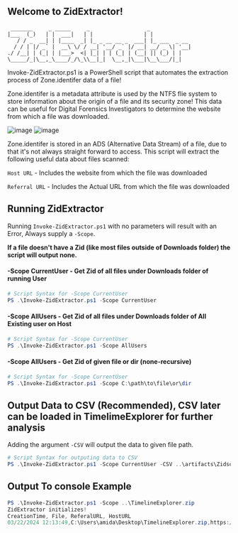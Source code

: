 ## Welcome to ZidExtractor!                                                    
```
 _______     _ _____     _                  _             
|___  (_)   | |  ___|   | |                | |            
   / / _  __| | |____  _| |_ _ __ __ _  ___| |_ ___  _ __ 
  / / | |/ _` |  __\ \/ / __| '__/ _` |/ __| __/ _ \| '__|
./ /__| | (_| | |___>  <| |_| | | (_| | (__| || (_) | |   
\_____/_|\__,_\____/_/\_\\__|_|  \__,_|\___|\__\___/|_|   
```                                               

Invoke-ZidExtractor.ps1 is a PowerShell script that automates the extraction process of Zone.identifer data of a file! 

Zone.identifer is a metadata attribute is used by the NTFS flie system to store information about the origin of a file and its security zone!
This data can be useful for Digital Forensics Investigators to determine the website from which a file was downloaded.

![image](https://github.com/amitd8/ZidExtractor/assets/97177937/63b95ae2-5f0b-423c-908f-7c67b2ee7114)
![image](https://github.com/amitd8/ZidExtractor/assets/97177937/52b9be30-dbd7-4ca7-aad6-994fbbb71a4e)

Zone.identifer is stored in an ADS (Alternative Data Stream) of a file, due to that it's not always straight forward to access.
This script will extract the following useful data about files scanned:

`Host URL` - Includes the website from which the file was downloaded

`Referral URL` - Includes the Actual URL from which the file was downloaded
## Running ZidExtractor
Running `Invoke-ZidExtractor.ps1` with no parameters will result with an Error, Always supply a `-Scope`.

**If a file doesn't have a Zid (like most files outside of Downloads folder) the script will output none.**
<a name="Scope" id="Mode0"></a>
#### -Scope CurrentUser - Get Zid of all files under Downloads folder of running User  
``` powershell
# Script Syntax for -Scope CurrentUser
PS .\Invoke-ZidExtractor.ps1 -Scope CurrentUser
```
#### -Scope AllUsers - Get Zid of all files under Downloads folder of All Existing user on Host  
``` powershell
# Script Syntax for -Scope CurrentUser 
PS .\Invoke-ZidExtractor.ps1 -Scope AllUsers
```
#### -Scope AllUsers - Get Zid of given file or dir (none-recursive)
``` powershell
# Script Syntax for -Scope CurrentUser 
PS .\Invoke-ZidExtractor.ps1 -Scope C:\path\to\file\or\dir
```
## Output Data to CSV (Recommended), CSV later can be loaded in TimelimeExplorer for further analysis
Adding the argument `-CSV` will output the data to given file path.
``` powershell
# Script Syntax for outputing data to CSV
PS .\Invoke-ZidExtractor.ps1 -Scope CurrentUser -CSV ..\artifacts\ZidsofUserAmitd.csv
```
## Output To console Example
``` powershell
PS .\Invoke-ZidExtractor.ps1 -Scope ..\TimelineExplorer.zip
ZidExtractor initializes!
CreationTime, File, ReferalURL, HostURL
03/22/2024 12:13:49,C:\Users\amida\Desktop\TimelineExplorer.zip,https://ericzimmerman.github.io/,https://f001.backblazeb2.com/file/EricZimmermanTools/net6/TimelineExplorer.zip
```

